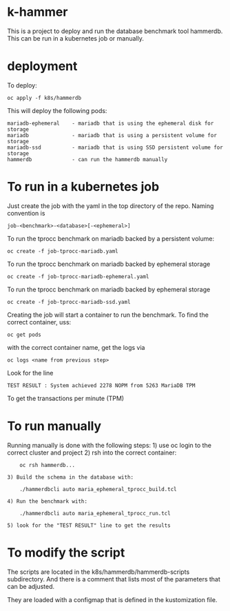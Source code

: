 # k-hammer
This is a project to deploy and run the database benchmark tool hammerdb.  This
can be run in a kubernetes job or manually.
# deployment
To deploy:

    oc apply -f k8s/hammerdb

This will deploy the following pods:

    mariadb-ephemeral    - mariadb that is using the ephemeral disk for storage
    mariadb              - mariadb that is using a persistent volume for storage
    mariadb-ssd          - mariadb that is using SSD persistent volume for storage
    hammerdb             - can run the hammerdb manually
# To run in a kubernetes job
Just create the job with the yaml in the top directory of the repo.  Naming convention is

    job-<benchmark>-<database>[-<ephemeral>]

To run the tprocc benchmark on mariadb backed by a persistent volume:

    oc create -f job-tprocc-mariadb.yaml

To run the tprocc benchmark on mariadb backed by ephemeral storage

    oc create -f job-tprocc-mariadb-ephemeral.yaml	 

To run the tprocc benchmark on mariadb backed by ephemeral storage

    oc create -f job-tprocc-mariadb-ssd.yaml	 

Creating the job will start a container to run the benchmark.  To find the correct
container, uss:

    oc get pods

with the correct container name, get the logs via

    oc logs <name from previous step>

Look for the line 
  
    TEST RESULT : System achieved 2278 NOPM from 5263 MariaDB TPM

To get the transactions per minute (TPM)
# To run manually
Running manually is done with the following steps:
    1) use oc login to the correct cluster and project
    2) rsh into the correct container:

        oc rsh hammerdb...
    
    3) Build the schema in the database with: 
    
        ./hammerdbcli auto maria_ephemeral_tprocc_build.tcl
    
    4) Run the benchmark with:
    
        ./hammerdbcli auto maria_ephemeral_tprocc_run.tcl
    
    5) look for the "TEST RESULT" line to get the results
# To modify the script
The scripts are located in the k8s/hammerdb/hammerdb-scripts subdirectory.
And there is a comment that lists most of the parameters that can be 
adjusted.

They are loaded with a configmap that is defined in the kustomization file.

